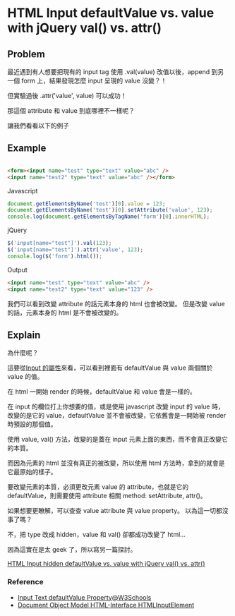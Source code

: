 # HTML Input defaultValue vs. value with jQuery val() vs. attr()

## Problem

最近遇到有人想要把現有的 input tag 使用 .val(value) 改值以後，append 到另一個 form 上，結果發現怎麼 input 呈現的 value 沒變？！

但實驗過後 .attr('value', value) 可以成功！

那這個 attribute 和 value 到底哪裡不一樣呢？

讓我們看看以下的例子

## Example

```html

<form><input name="test" type="text" value="abc" />
<input name="test2" type="text" value="abc" /></form>
```

Javascript

```js
document.getElementsByName('test')[0].value = 123;
document.getElementsByName('test')[0].setAttribute('value', 123);
console.log(document.getElementsByTagName('form')[0].innerHTML);
```

jQuery

```js
$('input[name="test"]').val(123);
$('input[name="test"]').attr('value', 123);
console.log($('form').html());
```

Output

```html
<input name="test" type="text" value="abc" />
<input name="test2" type="text" value="123" />
```

我們可以看到改變 attribute 的話元素本身的 html 也會被改變。
但是改變 value 的話，元素本身的 html 是不會被改變的。

## Explain

為什麼呢？

這要從[Input 的屬性](http://www.w3.org/TR/DOM-Level-2-HTML/html.html#ID-6043025)來看，可以看到裡面有 defaultValue 與 value 兩個關於 value 的值。

在 html 一開始 render 的時候，defaultValue 和 value 會是一樣的。

在 input 的欄位打上你想要的值，或是使用 javascript 改變 input 的 value 時，改變的是它的 value，defaultValue 並不會被改變，它依舊會是一開始被 render 時預設的那個值。

使用 value, val() 方法，改變的是蓋在 input 元素上面的東西，而不會真正改變它的本質。

而因為元素的 html 並沒有真正的被改變，所以使用 html 方法時，拿到的就會是它最原始的樣子。

要改變元素的本質，必須更改元素 value 的 attribute，也就是它的 defaultValue，則需要使用 attribute 相關 method: setAttribute, attr()。

如果想要更瞭解，可以查查 value attribute 與 value property。
以為這一切都沒事了嗎？

不，把 type 改成 hidden，value 和 val() 卻都成功改變了 html...

因為這實在是太 geek 了，所以寫另一篇探討。

[HTML Input hidden defaultValue vs. value with jQuery val() vs. attr()](https://dinos80152.wordpress.com/2015/10/07/html-input-hidden-defaultvalue-vs-value-with-jquery-val-vs-attr/)

### Reference

* [Input Text defaultValue Property@W3Schools](http://www.w3schools.com/jsref/prop_text_defaultvalue.asp)
* [Document Object Model HTML-Interface HTMLInputElement](http://www.w3.org/TR/DOM-Level-2-HTML/html.html#ID-6043025)